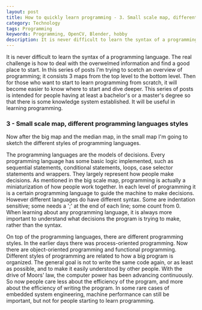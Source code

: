 ```yaml
---
layout: post
title: How to quickly learn programming - 3. Small scale map, different programming languages styles
category: Technology
tags: Programming
keywords: Programming, OpenCV, Blender, hobby
description: It is never difficult to learn the syntax of a programming language. The real challenge is how to deal with the overwelmed information and find a good place to start. In this series of posts I'm trying to scetch an overview of programming; it consists 3 maps from the top level to the bottom level. Then for those who want to start to learn programming from scratch, it will become easier to know where to start and dive deeper. This series of posts is intended for people having at least a bachelor's or a master's degree so that there is some knowledge system established. It will be useful in learning programming.
---
```


It is never difficult to learn the syntax of a programming language. The real challenge is how to deal with the overwelmed information and find a good place to start. In this series of posts I'm trying to scetch an overview of programming; it consists 3 maps from the top level to the bottom level. Then for those who want to start to learn programming from scratch, it will become easier to know where to start and dive deeper. This series of posts is intended for people having at least a bachelor's or a master's degree so that there is some knowledge system established. It will be useful in learning programming.

### 3 - Small scale map, different programming languages styles
Now after the big map and the median map, in the small map I'm going to sketch the different styles of programming languages.

The programming languages are the models of decisions. Every programming language has some basic logic implemented, such as sequential statements, conditional statements, loops, case selector statements and wrappers. They largely represent how people make decisions. As mentioned in the big scale map, programming is actually a miniaturization of how people work together. In each level of programming it is a certain programming language to guide the machine to make decisions. However different languages do have different syntax. Some are indentation sensitive; some needs a ';' at the end of each line; some count from 0. When learning about any programming language, it is always more important to understand what decisions the program is trying to make, rather than the syntax.

On top of the programming languages, there are different programming styles. In the earlier days there was process-oriented programming. Now there are object-oriented programming and functional programming. Different styles of programming are related to how a big program is organized. The general goal is not to write the same code again, or as least as possible, and to make it easily understood by other people. With the drive of Moors' law, the computer power has been advancing continuously. So now people care less about the efficiency of the program, and more about the efficiency of writing the program. In some rare cases of embedded system engineering, machine performance can still be important, but not for people starting to learn programming.







